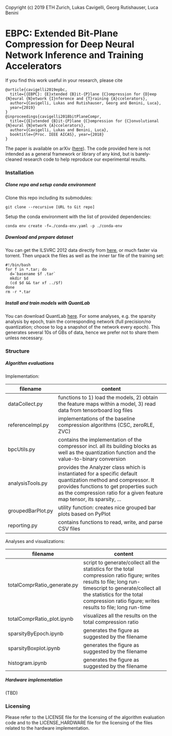 ﻿﻿﻿﻿﻿﻿﻿﻿﻿﻿﻿﻿﻿﻿﻿﻿﻿﻿﻿﻿﻿Copyright (c) 2019 ETH Zurich, Lukas Cavigelli, Georg Rutishauser, Luca Benini# EBPC: Extended Bit-Plane Compression for Deep Neural Network Inference and Training AcceleratorsIf you find this work useful in your research, please cite```@article{cavigelli2019epbc,  title={{EBPC}: {E}xtended {B}it-{P}lane {C}ompression for {D}eep {N}eural {N}etwork {I}nference and {T}raining {A}ccelerators},  author={Cavigelli, Lukas and Rutishauser, Georg and Benini, Luca},  year={2019}}@inproceedings{cavigelli2018bitPlaneCompr,  title={{E}xtended {B}it-{P}lane {C}ompression for {C}onvolutional {N}eural {N}etwork {A}ccelerators},  author={Cavigelli, Lukas and Benini, Luca},  booktitle={Proc. IEEE AICAS}, year={2018}}```The paper is available on arXiv ([here](https://arxiv.org/abs/1810.03979)).The code provided here is not intended as a general framework or library of any kind, but is barely-cleaned research code to help reproduce our experimental results.  ### Installation##### Clone repo and setup conda environmentClone this repo including its submodules: `git clone --recursive [URL to Git repo]`Setup the conda environment with the list of provided dependencies: `conda env create -f=./conda-env.yaml -p ./conda-env`##### Download and prepare datasetYou can get the ILSVRC 2012 data directly from [here](http://image-net.org/challenges/LSVRC/2012/), or much faster via torrent. Then unpack the files as well as the inner tar file of the training set: ```#!/bin/bashfor f in *.tar; do  d=`basename $f .tar`  mkdir $d  (cd $d && tar xf ../$f)donerm -r *.tar```##### Install and train models with QuantLabYou can download QuantLab [here](https://github.com/spallanzanimatteo/QuantLab). For some analyses, e.g. the sparsity analysis by epoch, train the corresponding network (full precision/no quantization; choose to log a snapshot of the network every epoch). This generates several 10s of GBs of data, hence we prefer not to share them unless necessary. ### Structure##### Algorithm evaluationsImplementation:|  filename  |  content ||---|---|| dataCollect.py | functions to 1) load the models, 2) obtain the feature maps within a model, 3) read data from tensorboard log files || referenceImpl.py | implementations of the baseline compression algorithms (CSC, zeroRLE, ZVC) || bpcUtils.py | contains the implementation of the compressor incl. all its building blocks as well as the quantization function and the value-to-binary conversion || analysisTools.py | provides the Analyzer class which is instantiated for a specific default quantization method and compressor. It provides functions to get properties such as the compression ratio for a given feature map tensor, its sparsity, ... || groupedBarPlot.py | utility function: creates nice grouped bar plots based on PyPlot || reporting.py | contains functions to read, write, and parse CSV files |Analyses and visualizations: |  filename  |  content ||---|---|| totalComprRatio_generate.py  | script to generate/collect all the statistics for the total compression ratio figure; writes results to file; long run-timescript to generate/collect all the statistics for the total compression ratio figure; writes results to file; long run-time || totalComprRatio_plot.ipynb  | visualizes all the results on the total compression ratio || sparsityByEpoch.ipynb  | generates the figure as suggested by the filename || sparsityBoxplot.ipynb  | generates the figure as suggested by the filename || histogram.ipynb  | generates the figure as suggested by the filename |##### Hardware implementation(TBD)### LicensingPlease refer to the LICENSE file for the licensing of the algorithm evaluation code and to the LICENSE_HARDWARE file for the licensing of the files related to the hardware implementation. 